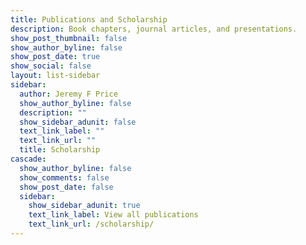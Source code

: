```yaml
---
title: Publications and Scholarship
description: Book chapters, journal articles, and presentations.
show_post_thumbnail: false
show_author_byline: false
show_post_date: true
show_social: false
layout: list-sidebar
sidebar:
  author: Jeremy F Price
  show_author_byline: false
  description: ""
  show_sidebar_adunit: false
  text_link_label: ""
  text_link_url: ""
  title: Scholarship
cascade:
  show_author_byline: false
  show_comments: false
  show_post_date: false
  sidebar:
    show_sidebar_adunit: true
    text_link_label: View all publications
    text_link_url: /scholarship/
---
```

